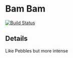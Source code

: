 # Bam Bam #

[![Build Status](https://travis-ci.org/rokob/bam.svg?branch=master)](https://travis-ci.org/rokob/bam)

## Details

Like Pebbles but more intense
